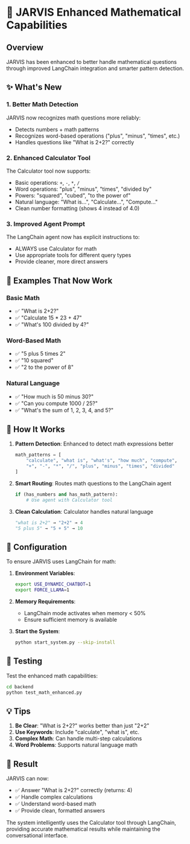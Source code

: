 # 🧮 JARVIS Enhanced Mathematical Capabilities

## Overview
JARVIS has been enhanced to better handle mathematical questions through improved LangChain integration and smarter pattern detection.

## ✨ What's New

### 1. **Better Math Detection**
JARVIS now recognizes math questions more reliably:
- Detects numbers + math patterns
- Recognizes word-based operations ("plus", "minus", "times", etc.)
- Handles questions like "What is 2+2?" correctly

### 2. **Enhanced Calculator Tool**
The Calculator tool now supports:
- Basic operations: `+`, `-`, `*`, `/`
- Word operations: "plus", "minus", "times", "divided by"
- Powers: "squared", "cubed", "to the power of"
- Natural language: "What is...", "Calculate...", "Compute..."
- Clean number formatting (shows 4 instead of 4.0)

### 3. **Improved Agent Prompt**
The LangChain agent now has explicit instructions to:
- ALWAYS use Calculator for math
- Use appropriate tools for different query types
- Provide cleaner, more direct answers

## 📝 Examples That Now Work

### Basic Math
- ✅ "What is 2+2?"
- ✅ "Calculate 15 * 23 + 47"
- ✅ "What's 100 divided by 4?"

### Word-Based Math
- ✅ "5 plus 5 times 2"
- ✅ "10 squared"
- ✅ "2 to the power of 8"

### Natural Language
- ✅ "How much is 50 minus 30?"
- ✅ "Can you compute 1000 / 25?"
- ✅ "What's the sum of 1, 2, 3, 4, and 5?"

## 🚀 How It Works

1. **Pattern Detection**: Enhanced to detect math expressions better
   ```python
   math_patterns = [
       "calculate", "what is", "what's", "how much", "compute",
       "+", "-", "*", "/", "plus", "minus", "times", "divided"
   ]
   ```

2. **Smart Routing**: Routes math questions to the LangChain agent
   ```python
   if (has_numbers and has_math_pattern):
       # Use agent with Calculator tool
   ```

3. **Clean Calculation**: Calculator handles natural language
   ```python
   "what is 2+2" → "2+2" → 4
   "5 plus 5" → "5 + 5" → 10
   ```

## 🔧 Configuration

To ensure JARVIS uses LangChain for math:

1. **Environment Variables**:
   ```bash
   export USE_DYNAMIC_CHATBOT=1
   export FORCE_LLAMA=1
   ```

2. **Memory Requirements**:
   - LangChain mode activates when memory < 50%
   - Ensure sufficient memory is available

3. **Start the System**:
   ```bash
   python start_system.py --skip-install
   ```

## 🧪 Testing

Test the enhanced math capabilities:
```bash
cd backend
python test_math_enhanced.py
```

## 💡 Tips

1. **Be Clear**: "What is 2+2?" works better than just "2+2"
2. **Use Keywords**: Include "calculate", "what is", etc.
3. **Complex Math**: Can handle multi-step calculations
4. **Word Problems**: Supports natural language math

## 🎯 Result

JARVIS can now:
- ✅ Answer "What is 2+2?" correctly (returns: 4)
- ✅ Handle complex calculations
- ✅ Understand word-based math
- ✅ Provide clean, formatted answers

The system intelligently uses the Calculator tool through LangChain, providing accurate mathematical results while maintaining the conversational interface.